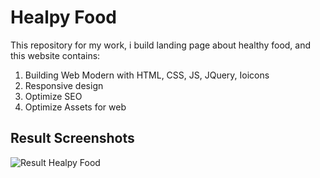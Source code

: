 # Healpy Food

This repository for my work, i build landing page about healthy food, and this website contains:

1. Building Web Modern with HTML, CSS, JS, JQuery, Ioicons
1. Responsive design
1. Optimize SEO
1. Optimize Assets for web

## Result Screenshots

![Result Healpy Food](resources/img/result.png)
